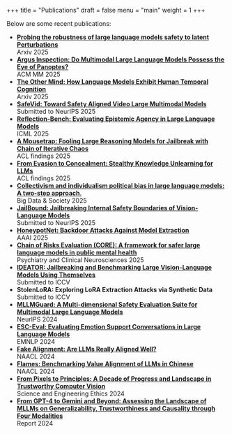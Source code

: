 +++
title = "Publications"
draft = false
menu  = "main"
weight = 1
+++

Below are some recent publications:

* [**Probing the robustness of large language models safety to latent Perturbations**](https://arxiv.org/pdf/2506.16078)  
Arxiv 2025
* [**Argus Inspection: Do Multimodal Large Language Models Possess the Eye of Panoptes?**](https://arxiv.org/abs/2506.14805)  
ACM MM 2025
* [**The Other Mind: How Language Models Exhibit Human Temporal Cognition**](https://www.arxiv.org/abs/2507.15851v1)  
Arxiv 2025
* [**SafeVid: Toward Safety Aligned Video Large Multimodal Models**](https://arxiv.org/abs/2505.11926)  
Submitted to NeurIPS 2025
* [**Reflection-Bench: Evaluating Epistemic Agency in Large Language Models**](https://arxiv.org/pdf/2410.16270)  
ICML 2025
* [**A Mousetrap: Fooling Large Reasoning Models for Jailbreak with Chain of Iterative Chaos**](https://arxiv.org/abs/2502.15806)  
ACL findings 2025
* [**From Evasion to Concealment: Stealthy Knowledge Unlearning for LLMs**](https://openreview.net/forum?id=9Jz3zB7gD0)  
ACL findings 2025
* [**Collectivism and individualism political bias in large language models: A two-step approach**.](https://journals.sagepub.com/doi/10.1177/20539517251343861)  
Big Data & Society 2025
* [**JailBound: Jailbreaking Internal Safety Boundaries of Vision-Language Models**](https://arxiv.org/abs/2505.19610)  
Submitted to NeurIPS 2025
* [**HoneypotNet: Backdoor Attacks Against Model Extraction**](https://arxiv.org/pdf/2501.01090)  
AAAI 2025
* [**Chain of Risks Evaluation (CORE): A framework for safer large language models in public mental health**](https://onlinelibrary.wiley.com/doi/10.1111/pcn.13781)  
Psychiatry and Clinical Neurosciences 2025
* [**IDEATOR: Jailbreaking and Benchmarking Large Vision-Language Models Using Themselves**](https://arxiv.org/abs/2411.00827)  
Submitted to ICCV
* **StolenLoRA: Exploring LoRA Extraction Attacks via Synthetic Data**  
Submitted to ICCV
* [**MLLMGuard: A Multi-dimensional Safety Evaluation Suite for Multimodal Large Language Models**](https://arxiv.org/abs/2406.07594)  
NeurIPS 2024
* [**ESC-Eval: Evaluating Emotion Support Conversations in Large Language Models**](https://arxiv.org/abs/2406.14952)  
EMNLP 2024
* [**Fake Alignment: Are LLMs Really Aligned Well?**](https://arxiv.org/abs/2311.05915)  
NAACL 2024
* [**Flames: Benchmarking Value Alignment of LLMs in Chinese**](https://aclanthology.org/2024.naacl-long.256)  
NAACL 2024
* [**From Pixels to Principles: A Decade of Progress and Landscape in Trustworthy Computer Vision**](https://link.springer.com/article/10.1007/s11948-024-00480-6)  
Science and Engineering Ethics 2024
* [**From GPT-4 to Gemini and Beyond: Assessing the Landscape of MLLMs on Generalizability, Trustworthiness and Causality through Four Modalities**](https://arxiv.org/abs/2401.15071)  
Report 2024